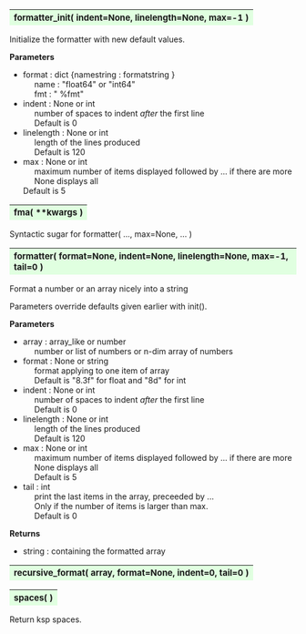 ---
---

<a name="formatter_init"></a>
<table><thead style="background-color:#E0FFE0; width:100%; font-size:15px"><tr><th style="text-align:left">
<strong>formatter_init(</strong> indent=None, linelength=None, max=-1 )
</th></tr></thead></table>
<p>

Initialize the formatter with new default values.

<b>Parameters</b>

* format  :  dict {namestring : formatstring }<br>
&nbsp;&nbsp;&nbsp;&nbsp; name : "float64" or "int64"<br>
&nbsp;&nbsp;&nbsp;&nbsp; fmt  : " %fmt"<br>
* indent  :  None or int<br>
&nbsp;&nbsp;&nbsp;&nbsp; number of spaces to indent *after* the first line<br>
&nbsp;&nbsp;&nbsp;&nbsp; Default is 0<br>
* linelength  :  None or int<br>
&nbsp;&nbsp;&nbsp;&nbsp; length of the lines produced<br>
&nbsp;&nbsp;&nbsp;&nbsp; Default is 120<br>
* max  :  None or int<br>
&nbsp;&nbsp;&nbsp;&nbsp; maximum number of items displayed followed by ... if there are more<br>
&nbsp;&nbsp;&nbsp;&nbsp; None displays all<br>
    Default is 5

<a name="fma"></a>
<table><thead style="background-color:#E0FFE0; width:100%; font-size:15px"><tr><th style="text-align:left">
<strong>fma(</strong> **kwargs ) 
</th></tr></thead></table>
<p>

Syntactic sugar for
    formatter( ..., max=None, ... )

<a name="formatter"></a>
<table><thead style="background-color:#E0FFE0; width:100%; font-size:15px"><tr><th style="text-align:left">
<strong>formatter(</strong> format=None, indent=None, linelength=None, max=-1, tail=0 ) 
</th></tr></thead></table>
<p>

Format a number or an array nicely into a string

Parameters override defaults given earlier with init().

<b>Parameters</b>

* array  :  array_like or number<br>
&nbsp;&nbsp;&nbsp;&nbsp; number or list of numbers or n-dim array of numbers<br>
* format  :  None or string<br>
&nbsp;&nbsp;&nbsp;&nbsp; format applying to one item of array<br>
&nbsp;&nbsp;&nbsp;&nbsp; Default is "8.3f" for float and "8d" for int<br>
* indent  :  None or int<br>
&nbsp;&nbsp;&nbsp;&nbsp; number of spaces to indent *after* the first line<br>
&nbsp;&nbsp;&nbsp;&nbsp; Default is 0<br>
* linelength  :  None or int<br>
&nbsp;&nbsp;&nbsp;&nbsp; length of the lines produced<br>
&nbsp;&nbsp;&nbsp;&nbsp; Default is 120<br>
* max  :  None or int<br>
&nbsp;&nbsp;&nbsp;&nbsp; maximum number of items displayed followed by ... if there are more<br>
&nbsp;&nbsp;&nbsp;&nbsp; None displays all<br>
&nbsp;&nbsp;&nbsp;&nbsp; Default is 5<br>
* tail  :  int<br>
&nbsp;&nbsp;&nbsp;&nbsp; print the last items in the array, preceeded by ...<br>
&nbsp;&nbsp;&nbsp;&nbsp; Only if the number of items is larger than max.<br>
&nbsp;&nbsp;&nbsp;&nbsp; Default is 0<br>

<b>Returns</b>

* string  :  containing the formatted array<br>


<a name="recursive_format"></a>
<table><thead style="background-color:#E0FFE0; width:100%; font-size:15px"><tr><th style="text-align:left">
<strong>recursive_format(</strong> array, format=None, indent=0, tail=0 ) 
</th></tr></thead></table>
<p>
<a name="spaces"></a>
<table><thead style="background-color:#E0FFE0; width:100%; font-size:15px"><tr><th style="text-align:left">
<strong>spaces(</strong> ) 
</th></tr></thead></table>
<p>

Return ksp spaces.

